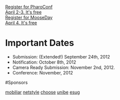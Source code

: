 <div class="prominentButton"><a href="http://pharoconf.eventbrite.com">Register for PharoConf<br/><span class="prominentNote">April 2-3. It's free</a></div>

<div class="prominentButton"><a href="http://mooseday.eventbrite.com">Register for MooseDay<br/><span class="prominentNote">April 4. It's free</a></div>

# Important Dates


- Submission: (Extended!) September 24th, 2012
- Notification: October 8th, 2012
- Camera Ready Submission: November 2nd, 2012.
- Conference: November, 2012


#Sponsors

[mobiliar](http://mobiliar.ch)
[netstyle](http://netstyle.ch)
[choose](http://choose.s-i.ch)
[unibe](http://unibe.ch)
[esug](http://esug.org)
